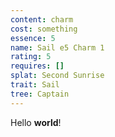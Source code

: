 ```yaml
---
content: charm
cost: something
essence: 5
name: Sail e5 Charm 1
rating: 5
requires: []
splat: Second Sunrise
trait: Sail
tree: Captain
---
```


Hello **world**!
